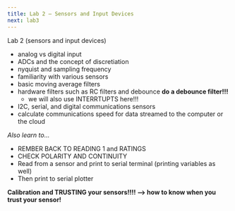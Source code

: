 ```yaml
---
title: Lab 2 — Sensors and Input Devices
next: lab3
---
```


Lab 2 (sensors and input devices)
- analog vs digital input
- ADCs and the concept of discretiation 
- nyquist and sampling frequency 
- familiarity with various sensors 
- basic moving average filters
- hardware filters such as RC filters and debounce **do a debounce filter!!!**
  - we will also use INTERRTUPTS here!!! 
- I2C, serial, and digital communications sensors
- calculate communications speed for data streamed to the computer or the cloud 


*Also learn to...*
- REMBER BACK TO READING 1 and RATINGS
- CHECK POLARITY AND CONTINUITY
- Read from a sensor and print to serial terminal (printing variables as well)
- Then print to serial plotter

**Calibration and TRUSTING your sensors!!!! --> how to know when you trust your sensor!**